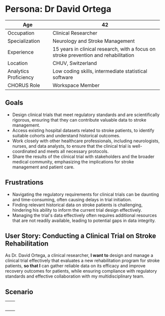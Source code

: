 # Persona: Dr David Ortega

| Age | 42  |
| --- | --- |
| Occupation | Clinical Researcher |
| Specialization | Neurology and Stroke Management |
| Experience | 15 years in clinical research, with a focus on stroke prevention and rehabilitation |
| Location | CHUV, Switzerland |
| Analytics Proficiency | Low coding skills, intermediate statistical software |
| CHORUS Role | Workspace Member |

## Goals

- Design clinical trials that meet regulatory standards and are scientifically rigorous, ensuring that they can contribute valuable data to stroke management.
- Access existing hospital datasets related to stroke patients, to identify suitable cohorts and understand historical outcomes.
- Work closely with other healthcare professionals, including neurologists, nurses, and data analysts, to ensure that the clinical trial is well-coordinated and meets all necessary protocols.
- Share the results of the clinical trial with stakeholders and the broader medical community, emphasizing the implications for stroke management and patient care.

## Frustrations

- Navigating the regulatory requirements for clinical trials can be daunting and time-consuming, often causing delays in trial initiation.
- Finding relevant historical data on stroke patients is challenging, hindering his ability to inform the current trial design effectively.
- Managing the trial's data effectively often requires additional resources that are not readily available, leading to potential gaps in data integrity.

## User Story: Conducting a Clinical Trial on Stroke Rehabilitation

As Dr. David Ortega, a clinical researcher, **I want to** design and manage a clinical trial effectively that evaluates a new rehabilitation program for stroke patients, **so that I** can gather reliable data on its efficacy and improve recovery outcomes for patients, while ensuring compliance with regulatory standards and effective collaboration with my multidisciplinary team.

## Scenario

|     |     |
| --- | --- |
|     |     |
|     |     |
|     |     |
|     |     |
|     |     |